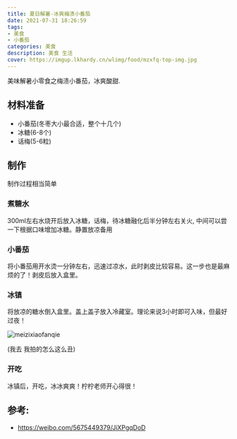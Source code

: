 ```yaml
---
title: 夏日解暑-冰爽梅渍小番茄
date: 2021-07-31 18:26:59
tags: 
- 美食
- 小番茄
categories: 美食
description: 美食 生活
cover: https://imgup.lkhardy.cn/wlimg/food/mzxfq-top-img.jpg
---
```


美味解暑小零食之梅渍小番茄，冰爽酸甜.

## 材料准备

- 小番茄(冬枣大小最合适，整个十几个)
- 冰糖(6-8个)
- 话梅(5-6粒)

## 制作

制作过程相当简单

### 煮糖水

300ml左右水烧开后放入冰糖，话梅，待冰糖融化后半分钟左右关火, 中间可以尝一下根据口味增加冰糖。静置放凉备用

### 小番茄

将小番茄用开水烫一分钟左右，迅速过凉水，此时剥皮比较容易。这一步也是最麻烦的了！剥皮后放入盒里。

### 冰镇

将放凉的糖水倒入盒里。盖上盖子放入冷藏室。理论来说3小时即可入味，但最好过夜！

![meizixiaofanqie](https://imgup.lkhardy.cn/wlimg/food/mzxfq-middle.jpeg)

(我去 我拍的怎么这么丑)

### 开吃

冰镇后，开吃，冰冰爽爽！柠柠老师开心得很！

## 参考:

- https://weibo.com/5675449379/JiXPgqDoD
